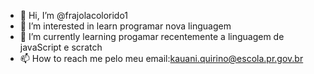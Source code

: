 - 👋 Hi, I’m @frajolacolorido1
- 👀 I’m interested in learn programar nova linguagem
- 🌱 I’m currently learning  progamar recentemente a linguagem de javaScript e scratch
- 📫 How to reach me pelo meu email:kauani.quirino@escola.pr.gov.br

<!---
frajolacolorido1/frajolacolorido1 is a ✨ special ✨ repository because its `README.md` (this file) appears on your GitHub profile.
You can click the Preview link to take a look at your changes.
--->

